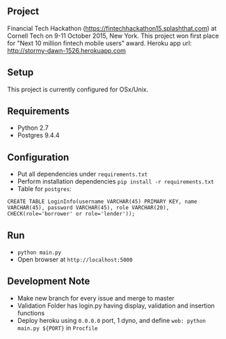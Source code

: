 ## Project
Financial Tech Hackathon (https://fintechhackathon15.splashthat.com) at Cornell Tech on 9-11 October 2015, New York. This project won first place for "Next 10 million fintech mobile users" award. Heroku app url: http://stormy-dawn-1526.herokuapp.com

## Setup
This project is currently configured for OSx/Unix.

## Requirements
- Python 2.7
- Postgres 9.4.4

## Configuration
- Put all dependencies under `requirements.txt`
- Perform installation dependencies `pip install -r requirements.txt`
- Table for `postgres`:
```
CREATE TABLE LoginInfo(username VARCHAR(45) PRIMARY KEY, name VARCHAR(45), password VARCHAR(45), role VARCHAR(20), CHECK(role='borrower' or role='lender')); 
```

## Run
- `python main.py`
- Open browser at `http://localhost:5000`

## Development Note
- Make new branch for every issue and merge to master
- Validation Folder has login.py having display, validation and insertion functions
- Deploy heroku using `0.0.0.0` port, 1 dyno, and define `web: python main.py ${PORT}` in `Procfile`

